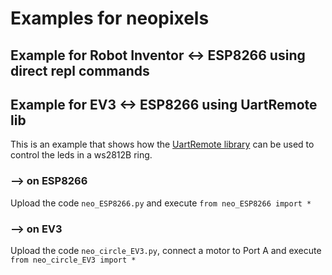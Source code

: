 # Examples for neopixels

## Example for Robot Inventor <-> ESP8266 using direct repl commands

## Example for EV3 <-> ESP8266 using UartRemote lib

This is an example that shows how the [UartRemote library](https://github.com/antonvh/LMS-uart-esp/tree/main/LMS-uart-lib) can be used to control the leds in a ws2812B ring. 

### --> on ESP8266
Upload the code `neo_ESP8266.py` and execute
```from neo_ESP8266 import *```
### --> on EV3
Upload the code `neo_circle_EV3.py`, connect a motor to Port A and execute
```from neo_circle_EV3 import *```
